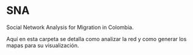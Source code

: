 # SNA
Social Network Analysis for Migration in Colombia. 



Aquí en esta carpeta se detalla como analizar la red y como generar los mapas para su visualización. 
